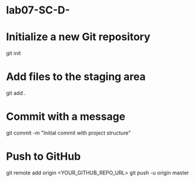 # lab07-SC-D-
# Initialize a new Git repository
git init

# Add files to the staging area
git add .

# Commit with a message
git commit -m "Initial commit with project structure"

# Push to GitHub
git remote add origin <YOUR_GITHUB_REPO_URL>
git push -u origin master
